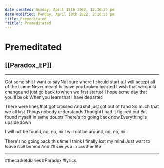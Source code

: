 ```yaml
---
date created: Sunday, April 17th 2022, 12:36:35 pm
date modified: Monday, April 18th 2022, 2:10:53 pm
title: Premeditated
"title": Premeditated
---
```

# Premeditated
## [[Paradox_EP]]

---

Got some shit I want to say
Not sure where I should start at
I will accept all of the blame
Never meant to leave you broken hearted
I wish that we could change
and just go back to when we first started
I hope some day that you'll be ok
When you learn that I have departed

There were lines that got crossed
And shit just got out of hand
So much that we all lost
Things nobody understands
Thought I had it figured out
But found myself in some doubts
There's no going back now
Everything is upside down

I will not be found, no, no, no
I will not be around, no, no, no

There's no going back this time
I think I finally lost my mind
Just want to leave it all behind
And I'll see you in another life

---

#thecasketdiaries #Paradox #lyrics